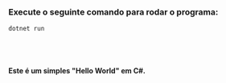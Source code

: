 ### Execute o seguinte comando para rodar o programa:
`dotnet run`

<br />
<br />

#### Este é um simples "Hello World" em C#. 